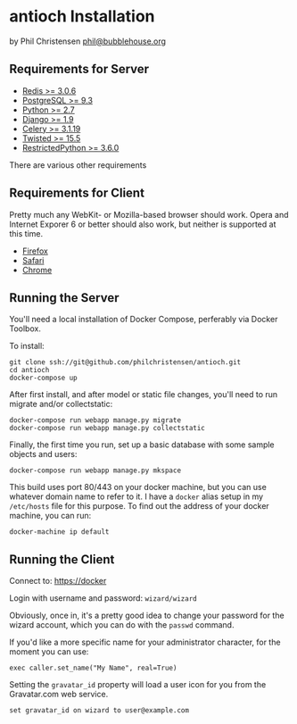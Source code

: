 antioch Installation
====================

by Phil Christensen
phil@bubblehouse.org

Requirements for Server
-----------------------

* [Redis             >=  3.0.6 ](http://www.redis.io)
* [PostgreSQL        >=  9.3   ](http://www.postgresql.org)
* [Python            >=  2.7   ](http://www.python.org)
* [Django            >=  1.9   ](http://www.djangoproject.com)
* [Celery            >=  3.1.19](http://www.celeryproject.com)
* [Twisted           >= 15.5   ](http://www.twistedmatrix.com)
* [RestrictedPython  >=  3.6.0 ](http://pypi.python.org/pypi/RestrictedPython)

There are various other requirements

Requirements for Client
-----------------------

Pretty much any WebKit- or Mozilla-based browser should work. Opera
and Internet Exporer 6 or better should also work, but neither is
supported at this time.

* [Firefox](http://www.mozilla.com/firefox)
* [Safari](http://www.apple.com/safari)
* [Chrome](http://google.com/chrome)

Running the Server
-------------------
You'll need a local installation of Docker Compose, perferably via Docker Toolbox.

To install:

    git clone ssh://git@github.com/philchristensen/antioch.git
    cd antioch
    docker-compose up

After first install, and after model or static file changes, you'll need to run migrate
and/or collectstatic:

    docker-compose run webapp manage.py migrate
    docker-compose run webapp manage.py collectstatic

Finally, the first time you run, set up a basic database with some sample objects and users:

    docker-compose run webapp manage.py mkspace

This build uses port 80/443 on your docker machine, but you can use whatever domain name
to refer to it. I have a `docker` alias setup in my `/etc/hosts` file for this purpose.
To find out the address of your docker machine, you can run:

    docker-machine ip default

Running the Client
------------------

Connect to: <https://docker>

Login with username and password: `wizard/wizard`

Obviously, once in, it's a pretty good idea to change your password for the 
wizard account, which you can do with the `passwd` command.

If you'd like a more specific name for your administrator character, for the 
moment you can use:

    exec caller.set_name("My Name", real=True)

Setting the `gravatar_id` property will load a user icon for you from the 
Gravatar.com web service.

    set gravatar_id on wizard to user@example.com
